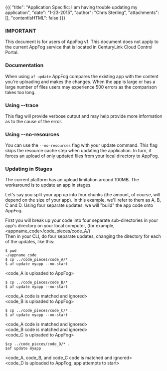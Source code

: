 {{{
  "title": "Application Specific: I am having trouble updating my application",
  "date": "1-23-2015",
  "author": "Chris Sterling",
  "attachments": [],
  "contentIsHTML": false
}}}

### IMPORTANT

This document is for users of AppFog v1. This document does not apply to the current AppFog service that is located in CenturyLink Cloud Control Portal.

### Documentation


<p>When using <code>af update</code> AppFog compares the existing app with the content you're uploading and makes the changes. When the app is large or has a large number of files users may experience 500 errors as the comparison takes too long. </p>
<h3>Using --trace</h3>
<p>This flag will provide verbose output and may help provide more information as to the cause of the error.</p>
<h3>Using --no-resources</h3>
<p>You can use the <code>--no-resources</code> flag with your update command. This flag skips the resource cache step when updating the application. In turn, it forces an upload of only updated files from your local directory to AppFog.</p>
<h3>Updating in Stages</h3>
<p>The current platform has an upload limitation around 100MB. The workaround is to update an app in stages.</p>
<p>Let's say you split your app up into four chunks (the amount, of course, will depend on the size of your app). In this example, we'll refer to them as A, B, C and D. Using four separate updates, we will "build" the app code onto AppFog.</p>
<p>First you will break up your code into four separate sub-directories in your app's directory on your local computer, (for example, &lt;appname_code&gt;/code_pieces/code_A/)<br />Then in your CLI, do four separate updates, changing the directory for each of the updates, like this:</p>
<pre><code>$ pwd
~/appname_code
$ cp ../code_pieces/code_A/* .
$ af update myapp --no-start
</code></pre>
<p>&lt;code_A is uploaded to AppFog&gt;</p>
<pre><code>$ cp ../code_pieces/code_B/* .
$ af update myapp --no-start
</code></pre>
<p>&lt;code_A code is matched and ignored&gt;<br />&lt;code_B is uploaded to AppFog&gt;</p>
<pre><code>$ cp ../code_pieces/code_C/* .
$ af update myapp --no-start
</code></pre>
<p>&lt;code_A code is matched and ignored&gt;<br />&lt;code_B code is matched and ignored&gt;<br />&lt;code_C is uploaded to AppFog&gt;</p>
<pre><code>$cp ../code_pieces/code_D/* .
$af update myapp
</code></pre>
<p>&lt;code_A, code_B, and code_C code is matched and ignored&gt;<br />&lt;code_D is uploaded to AppFog, app attempts to start&gt;</p>
